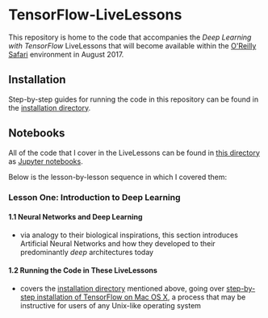 # TensorFlow-LiveLessons
This repository is home to the code that accompanies the *Deep Learning with TensorFlow* LiveLessons that will become available within the [O'Reilly Safari](https://www.safaribooksonline.com/) environment in August 2017. 

## Installation

Step-by-step guides for running the code in this repository can be found in the [installation directory](https://github.com/the-deep-learners/TensorFlow-LiveLessons/tree/master/installation). 

## Notebooks

All of the code that I cover in the LiveLessons can be found in [this directory](https://github.com/the-deep-learners/TensorFlow-LiveLessons/tree/master/notebooks) as [Jupyter notebooks](http://jupyter.org/). 

Below is the lesson-by-lesson sequence in which I covered them: 

### Lesson One: Introduction to Deep Learning

#### 1.1 Neural Networks and Deep Learning

* via analogy to their biological inspirations, this section introduces Artificial Neural Networks and how they developed to their predominantly *deep* architectures today

#### 1.2 Running the Code in These LiveLessons

* covers the [installation directory](https://github.com/the-deep-learners/TensorFlow-LiveLessons/tree/master/installation) mentioned above, going over [step-by-step installation of TensorFlow on Mac OS X](https://github.com/the-deep-learners/TensorFlow-LiveLessons/blob/master/installation/step_by_step_MacOSX_install.md), a process that may be instructive for users of any Unix-like operating system
